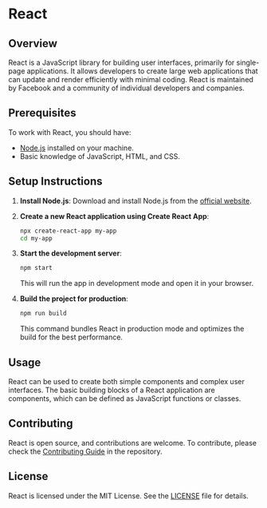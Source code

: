 # React

## Overview
React is a JavaScript library for building user interfaces, primarily for single-page applications. It allows developers to create large web applications that can update and render efficiently with minimal coding. React is maintained by Facebook and a community of individual developers and companies.

## Prerequisites
To work with React, you should have:
- [Node.js](https://nodejs.org/) installed on your machine.
- Basic knowledge of JavaScript, HTML, and CSS.

## Setup Instructions

1. **Install Node.js**:
    Download and install Node.js from the [official website](https://nodejs.org/).

2. **Create a new React application using Create React App**:
    ```bash
    npx create-react-app my-app
    cd my-app
    ```

3. **Start the development server**:
    ```bash
    npm start
    ```
    This will run the app in development mode and open it in your browser.

4. **Build the project for production**:
    ```bash
    npm run build
    ```
    This command bundles React in production mode and optimizes the build for the best performance.

## Usage
React can be used to create both simple components and complex user interfaces. The basic building blocks of a React application are components, which can be defined as JavaScript functions or classes.

## Contributing
React is open source, and contributions are welcome. To contribute, please check the [Contributing Guide](CONTRIBUTING.md) in the repository.

## License
React is licensed under the MIT License. See the [LICENSE](LICENSE) file for details.
